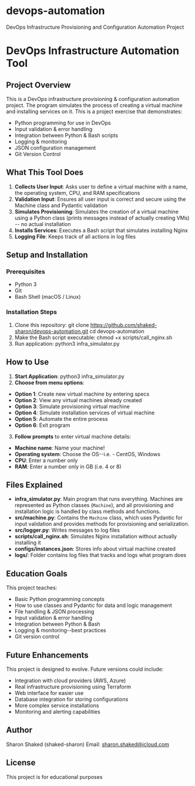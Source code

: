 # devops-automation
DevOps Infrastructure Provisioning and Configuration Automation Project

# DevOps Infrastructure Automation Tool

## Project Overview

This is a DevOps infrastructure provisioning & configuration automation project. The program simulates the process of creating a virtual machine and installing services on it. This is a project exercise that demonstrates:

- Python programming for use in DevOps
- Input validation & error handling
- Integration between Python & Bash scripts
- Logging & monitoring
- JSON configuration management
- Git Version Control

## What This Tool Does


1. **Collects User Input**: Asks user to define a virtual machine with a name, the operating system, CPU, and RAM specifications
2. **Validation Input**: Ensures all user input is correct and secure using the Machine class and Pydantic validation
3. **Simulates Provisioning**: Simulates the creation of a virtual machine using a Python class (prints messages instead of actually creating VMs) -- no actual installation
4. **Installs Services**: Executes a Bash script that simulates installing Nginx
5. **Logging File**: Keeps track of all actions in log files


## Setup and Installation

### Prerequisites
- Python 3
- Git
- Bash Shell (macOS / Linux)

### Installation Steps
1. Clone this repository:
git clone https://github.com/shaked-sharon/devops-automation.git
cd devops-automation
2. Make the Bash script executable:
chmod +x scripts/call_nginx.sh
3. Run application:
python3 infra_simulator.py


## How to Use

1. **Start Application**:
python3 infra_simulator.py
2. **Choose from menu options**:
- **Option 1**: Create new virtual machine by entering specs
- **Option 2**: View any virtual machines already created
- **Option 3**: Simulate provisioning virtual machine
- **Option 4**: Simulate installation services of virtual machine
- **Option 5**: Automate the entire process
- **Option 6**: Exit program

3. **Follow prompts** to enter virtual machine details:
- **Machine name**: Name your machine!
- **Operating system**: Choose the OS--i.e. - CentOS, Windows
- **CPU**: Enter a number only
- **RAM**: Enter a number only in GB (i.e. 4 or 8)


## Files Explained

- **infra_simulator.py**: Main program that runs everything. Machines are represented as Python classes (`Machine`), and all provisioning and installation logic is handled by class methods and functions.
- **src/machine.py**: Contains the `Machine` class, which uses Pydantic for input validation and provides methods for provisioning and serialization.
- **src/logger.py**: Writes messages to log files
- **scripts/call_nginx.sh**: Simulates Nginx installation without actually installing it
- **configs/instances.json**: Stores info about virtual machine created
- **logs/**: Folder contains log files that tracks and logs what program does

## Education Goals

This project teaches:
- Basic Python programming concepts
- How to use classes and Pydantic for data and logic management
- File handling & JSON processing
- Input validation & error handling
- Integration between Python & Bash
- Logging & monitoring--best practices
- Git version control

## Future Enhancements

This project is designed to evolve. Future versions could include:
- Integration with cloud providers (AWS, Azure)
- Real infrastructure provisioning using Terraform
- Web interface for easier use
- Database integration for storing configurations
- More complex service installations
- Monitoring and alerting capabilities

## Author

Sharon Shaked (shaked-sharon)
Email: sharon.shaked@icloud.com

## License

This project is for educational purposes



